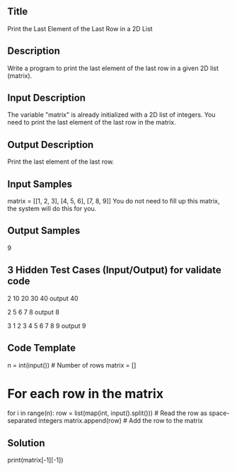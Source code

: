 ## Title
Print the Last Element of the Last Row in a 2D List

## Description
Write a program to print the last element of the last row in a given 2D list (matrix).

## Input Description
The variable "matrix" is already initialized with a 2D list of integers.
You need to print the last element of the last row in the matrix.

## Output Description
Print the last element of the last row.

## Input Samples
matrix = [[1, 2, 3], [4, 5, 6], [7, 8, 9]]
You do not need to fill up this matrix, the system will do this for you.

## Output Samples
9

## 3 Hidden Test Cases (Input/Output) for validate code
2
10 20
30 40
output 40

2
5 6
7 8
output 8

3
1 2 3
4 5 6
7 8 9
output 9

## Code Template
n = int(input())  # Number of rows
matrix = []

# For each row in the matrix
for i in range(n):
    row = list(map(int, input().split()))  # Read the row as space-separated integers
    matrix.append(row)  # Add the row to the matrix


## Solution
print(matrix[-1][-1])
